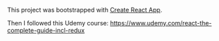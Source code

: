 This project was bootstrapped with [Create React App](https://github.com/facebookincubator/create-react-app).

Then I followed this Udemy course: https://www.udemy.com/react-the-complete-guide-incl-redux